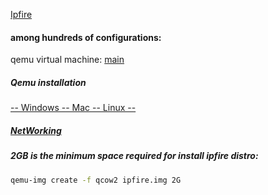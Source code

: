 [Ipfire](https://www.ipfire.org/)

#### among hundreds of configurations:

qemu virtual machine: [main](https://wiki.qemu.org/Main_Page)

##### Qemu installation
[-- Windows -- Mac -- Linux --](https://www.qemu.org/download/)

##### [NetWorking](https://wiki.qemu.org/Documentation/Networking)


##### 2GB is the minimum space required for install ipfire distro:

```bash
qemu-img create -f qcow2 ipfire.img 2G
```







